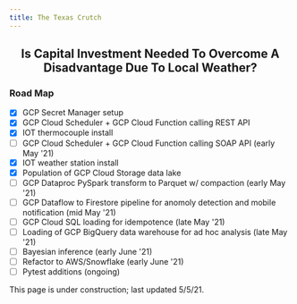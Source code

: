 ```yaml
---
title: The Texas Crutch
---
```


<h2 align="center">Is Capital Investment Needed To Overcome A Disadvantage Due To Local Weather?</h2>

<!--Very short pitch as eventually parallax photo will go above, but most importantly here there is control of the background color so plots can be made easy to see-->

### Road Map
- [x] GCP Secret Manager setup
- [x] GCP Cloud Scheduler + GCP Cloud Function calling REST API
- [x] IOT thermocouple install
- [ ] GCP Cloud Scheduler + GCP Cloud Function calling SOAP API (early May '21)
- [x] IOT weather station install
- [x] Population of GCP Cloud Storage data lake
- [ ] GCP Dataproc PySpark transform to Parquet w/ compaction (early May '21)
- [ ] GCP Dataflow to Firestore pipeline for anomoly detection and mobile notification (mid May '21)
- [ ] GCP Cloud SQL loading for idempotence (late May '21)
- [ ] Loading of GCP BigQuery data warehouse for ad hoc analysis (late May '21)
- [ ] Bayesian inference (early June '21)
- [ ] Refactor to AWS/Snowflake (early June '21)
- [ ] Pytest additions (ongoing)

This page is under construction; last updated 5/5/21.